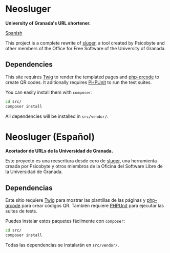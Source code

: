 # Neosluger

**University of Granada's URL shortener.**

[Spanish](#Neosluger (Español))

This project is a complete rewrite of [sluger](https://github.com/psicobyte/sluger), a tool created by Psicobyte and other members of the Office for Free Software of the University of Granada.

## Dependencies

This site requires [Twig](https://github.com/twigphp/Twig) to render the templated pages and [php-qrcode](https://github.com/chillerlan/php-qrcode) to create QR codes.
It aditionally requires [PHPUnit](https://github.com/sebastianbergmann/phpunit) to run the test suites.

You can easily install them with `composer`:

```sh
cd src/
composer install
```

All dependencies will be installed in `src/vendor/`.

# Neosluger (Español)

**Acortador de URLs de la Universidad de Granada.**

Este proyecto es una reescritura desde cero de [sluger](https://github.com/psicobyte/sluger), una herramienta creada por Psicobyte y otros miembros de la Oficina del Software Libre de la Universidad de Granada.

## Dependencias

Este sitio requiere [Twig](https://github.com/twigphp/Twig) para mostrar las plantillas de las páginas y [php-qrcode](https://github.com/chillerlan/php-qrcode) para crear códigos QR.
También requiere [PHPUnit](https://github.com/sebastianbergmann/phpunit) para ejecutar las suites de tests.

Puedes instalar estos paquetes fácilmente con `composer`:

```sh
cd src/
composer install
```

Todas las dependencias se instalarán en `src/vendor/`.
